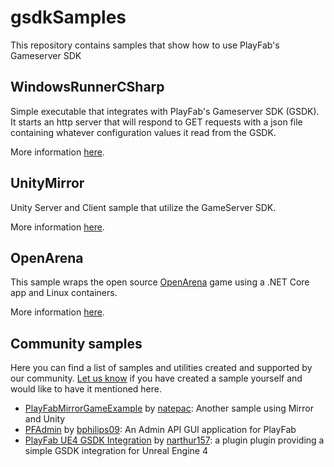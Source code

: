 # gsdkSamples
This repository contains samples that show how to use PlayFab's Gameserver SDK

## WindowsRunnerCSharp
Simple executable that integrates with PlayFab's Gameserver SDK (GSDK). It starts an http server that will respond to GET requests with a json file containing whatever configuration values it read from the GSDK.

More information [here](WindowsRunnerCSharp/README.md).

## UnityMirror
Unity Server and Client sample that utilize the GameServer SDK.

More information [here](UnityMirror/README.md).

## OpenArena

This sample wraps the open source [OpenArena](https://openarena.fandom.com/wiki/Main_Page) game using a .NET Core app and Linux containers.

More information [here](openarena/README.md).

## Community samples

Here you can find a list of samples and utilities created and supported by our community. [Let us know](https://github.com/PlayFab/gsdkSamples/issues) if you have created a sample yourself and would like to have it mentioned here.

- [PlayFabMirrorGameExample](https://github.com/natepac/playfabmirrorgameexample) by [natepac](https://github.com/natepac): Another sample using Mirror and Unity
- [PFAdmin](https://github.com/bphillips09/PFAdmin) by [bphilips09](https://github.com/bphillips09): An Admin API GUI application for PlayFab
- [PlayFab UE4 GSDK Integration](https://github.com/narthur157/playfab-gsdk-ue4) by [narthur157](https://github.com/narthur157): a plugin plugin providing a simple GSDK integration for Unreal Engine 4
